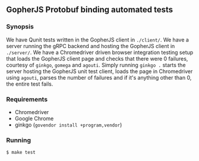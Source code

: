 ## GopherJS Protobuf binding automated tests

### Synopsis
We have Qunit tests written in the GopherJS client in `./client/`.
We have a server running the gRPC backend and hosting the GopherJS client in `./server/`.
We have a Chromedriver driven browser integration testing setup
that loads the GopherJS client page and checks that there were 0 failures,
courtesy of `ginkgo`, `gomega` and `agouti`.
Simply running `ginkgo .` starts the server hosting the GopherJS unit test client,
loads the page in Chromedriver using `agouti`, parses the number of failures and
if it's anything other than 0, the entire test fails.

### Requirements
* Chromedriver
* Google Chrome
* ginkgo (`govendor install +program,vendor`)

### Running
```
$ make test
```
